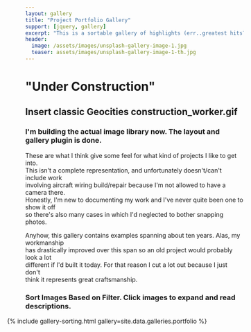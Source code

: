 ```yaml
---
layout: gallery
title: "Project Portfolio Gallery"
support: [jquery, gallery]
excerpt: "This is a sortable gallery of highlights (err..greatest hits?) of my past work."
header:
  image: /assets/images/unsplash-gallery-image-1.jpg
  teaser: assets/images/unsplash-gallery-image-1-th.jpg
---
```


# "Under Construction"
## Insert classic Geocities construction_worker.gif
### I'm building the actual image library now. The layout and gallery plugin is done.

<p>These are what I think give some feel for what kind of projects I like to get into.<br />
This isn't a complete representation, and unfortunately doesn't/can't include work<br />
involving aircraft wiring build/repair because I'm not allowed to have a camera there.<br />
Honestly, I'm new to documenting my work and I've never quite been one to show it off<br />
so there's also many cases in which I'd neglected to bother snapping photos.</p>

<p>Anyhow, this gallery contains examples spanning about ten years. Alas, my workmanship<br />
has drastically improved over this span so an old project would probably look a lot<br />
different if I'd built it today. For that reason I cut a lot out because I just don't<br />
think it represents great craftsmanship.</p>

### Sort Images Based on Filter. Click images to expand and read descriptions.
<div class="isotope-lightgallery" style="margin-left:-3em;margin-right:-3em">
{% include gallery-sorting.html gallery=site.data.galleries.portfolio %}
</div>
